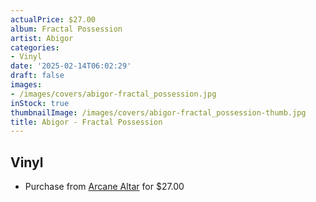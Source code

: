 ```yaml
---
actualPrice: $27.00
album: Fractal Possession
artist: Abigor
categories:
- Vinyl
date: '2025-02-14T06:02:29'
draft: false
images:
- /images/covers/abigor-fractal_possession.jpg
inStock: true
thumbnailImage: /images/covers/abigor-fractal_possession-thumb.jpg
title: Abigor - Fractal Possession
---
```


## Vinyl
* Purchase from [Arcane Altar](https://arcanealtar.bigcartel.com/product/abigor-fractal-possession-2xlp) for $27.00
